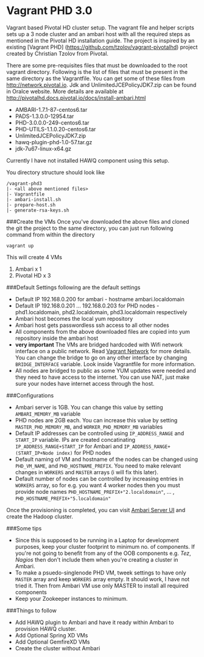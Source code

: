 # Vagrant PHD 3.0

Vagrant based Pivotal HD cluster setup. The vagrant file and helper scripts sets up a 3 node cluster and an ambari host with all the required steps as mentioned in the Pivotal HD installation guide. The project is inspired by an existing [Vagrant PHD] (https://github.com/tzolov/vagrant-pivotalhd) project created by Christian Tzolov from Pivotal.


There are some pre-requisites files that must be downloaded to the root vagrant directory. Following is the list of files that must be present in the same directory as the Vagrantfile. You can get some of these files from http://network.pivotal.io. Jdk and UnlimitedJCEPolicyJDK7.zip can be found in Oralce website. More details are available at http://pivotalhd.docs.pivotal.io/docs/install-ambari.html

 - AMBARI-1.7.1-87-centos6.tar
 - PADS-1.3.0.0-12954.tar
 - PHD-3.0.0.0-249-centos6.tar
 - PHD-UTILS-1.1.0.20-centos6.tar
 - UnlimitedJCEPolicyJDK7.zip
 - hawq-plugin-phd-1.0-57.tar.gz
 - jdk-7u67-linux-x64.gz

Currently I have not installed HAWQ component using this setup. 

You directory structure should look like
```
/vagrant-phd3
|- <all above mentioned files>
|- Vagrantfile
|- ambari-install.sh
|- prepare-host.sh
|- generate-rsa-keys.sh
````
###Create the VMs
Once you've downloaded the above files and cloned the git the project to the same directory, you can just run following command from within the directory

`vagrant up` 

This will create 4 VMs 

1. Ambari x 1
2. Pivotal HD x 3 


###Default Settings
following are the default settings
- Default IP 192.168.0.200 for ambari - hostname ambari.localdomain
- Default IP 192.168.0.201 ... 192.168.0.203 for PHD nodes - phd1.localdomain, phd2.localdomain, phd3.localdomain respectively
- Ambari host becomes the local yum repository
- Ambari host gets passwordless ssh access to all other nodes
- All components from the above downloaded files are copied into yum repository inside the ambari host
- **very important** The VMs are bridged hardcoded with Wifi network interface on a public network. Read [Vagrant Network](http://docs.vagrantup.com/v2/networking/index.html) for more details. You can change the bridge to go on any other interface by changing `BRIDGE_INTERFACE` variable. Look inside Vagrantfile for more information.
- All nodes are bridged to public as some YUM updates were needed and they need to have access to the internet. You can use NAT, just make sure your nodes have internet access through the host.

###Configurations
- Ambari server is 1GB. You can change this value by setting ```AMBARI_MEMORY_MB``` variable
- PHD nodes are 2GB each. You can increase this value by setting ```MASTER_PHD_MEMORY_MB```, and ```WORKER_PHD_MEMORY_MB``` variables
- Default IP addresses can be controlled using ```IP_ADDRESS_RANGE``` and ``START_IP`` variable. IPs are created concatinating ```IP_ADDRESS_RANGE+START_IP``` for Ambari and ``IP_ADDRESS_RANGE+(START_IP+Node index)`` for PHD nodes 
- Default naming of VM and hostname of the nodes can be changed using `PHD_VM_NAME`, and `PHD_HOSTNAME_PREFIX`. You need to make relevant changes in `WORKERS` and `MASTER` arrays (i will fix this later).
- Default number of nodes can be controlled by increasing entries in `WORKERS` array, so for e.g. you want 4 worker nodes then you must provide node names `PHD_HOSTNAME_PREFIX+"2.localdomain"`, ... , `PHD_HOSTNAME_PREFIX+"5.localdomain"`

Once the provisioning is completed, you can visit [Ambari Server UI](http://192.168.0.200:8080/) and create the Hadoop cluster. 

###Some tips 
- Since this is supposed to be running in a Laptop for development purposes, keep your cluster footprint to minimum no. of components. If you're not going to benefit from any of the OOB components e.g. *Tez*, *Nagios* then don't include them when you're creating a cluster in Ambari. 
- To make a psuedo-singlenode PHD VM, tweek settings to have only `MASTER` array and keep `WORKERS` array empty. It should work, I have not tried it. Then from Ambari VM use only MASTER to install all required components
- Keep your Zookeeper instances to minimum.

###Things to follow
- Add HAWQ plugin to Ambari and have it ready within Ambari to provision HAWQ cluster.
- Add Optional Spring XD VMs
- Add Optional GemfireXD VMs
- Create the cluster without Ambari
